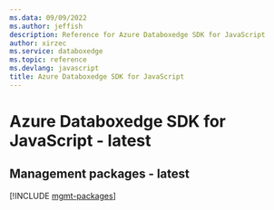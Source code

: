 ```yaml
---
ms.data: 09/09/2022
ms.author: jeffish
description: Reference for Azure Databoxedge SDK for JavaScript
author: xirzec
ms.service: databoxedge
ms.topic: reference
ms.devlang: javascript
title: Azure Databoxedge SDK for JavaScript
---
```

# Azure Databoxedge SDK for JavaScript - latest

## Management packages - latest
[!INCLUDE [mgmt-packages](databoxedge-mgmt-index.md)]